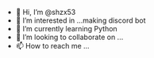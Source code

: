 - 👋 Hi, I’m @shzx53
- 👀 I’m interested in ...making discord bot
- 🌱 I’m currently learning Python
- 💞️ I’m looking to collaborate on ...
- 📫 How to reach me ...

<!---
shzx53/shzx53 is a ✨ special ✨ repository because its `README.md` (this file) appears on your GitHub profile.
You can click the Preview link to take a look at your changes.
--->
